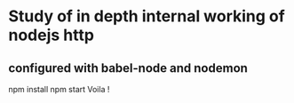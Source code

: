 # Study of in depth internal working of nodejs http

## configured with babel-node and nodemon

npm install
npm start
Voila !
